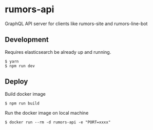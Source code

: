 # rumors-api
GraphQL API server for clients like rumors-site and rumors-line-bot

## Development

Requires elasticsearch be already up and running.

```
$ yarn
$ npm run dev
```

## Deploy

Build docker image

```
$ npm run build
```

Run the docker image on local machine

```
$ docker run --rm -d rumors-api -e "PORT=xxxx"
```

